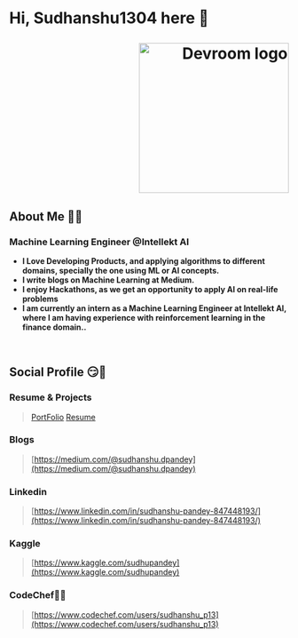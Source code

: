 # Hi, Sudhanshu1304 here 👋 <p align="right" > <a href='http://devroom.in/Sudhanshu1304/' target="_blank"> <img alt="Devroom logo" src="https://firebasestorage.googleapis.com/v0/b/devroom-v01.appspot.com/o/Devroom%2Fdevroom_badge.png?alt=media&token=90831022-849a-476e-b72f-0d671d0098b2" width="270px"> </a>

## About Me 👨‍🎓

### **Machine Learning Engineer @Intellekt AI**
* **I Love Developing Products, and applying algorithms to different domains, specially the one using ML or AI concepts.**
* **I write blogs on Machine Learning at Medium.**
* **I enjoy Hackathons, as we get an opportunity to apply AI on real-life problems**
* **I am currently an intern as a Machine Learning Engineer at Intellekt AI, where I am having experience with reinforcement learning in the finance domain..**
<br>

## Social Profile 😏📕

### **Resume & Projects**
> [PortFolio](https://sudhanshu1304.netlify.app/)
> [Resume](https://sudhanshu13.netlify.app/)
###  **Blogs**
>[https://medium.com/@sudhanshu.dpandey](https://medium.com/@sudhanshu.dpandey)

### **Linkedin** 
> [https://www.linkedin.com/in/sudhanshu-pandey-847448193/](https://www.linkedin.com/in/sudhanshu-pandey-847448193/)

### **Kaggle**
> [https://www.kaggle.com/sudhupandey](https://www.kaggle.com/sudhupandey)

### **CodeChef👩‍💻**
> [https://www.codechef.com/users/sudhanshu_p13](https://www.codechef.com/users/sudhanshu_p13)



